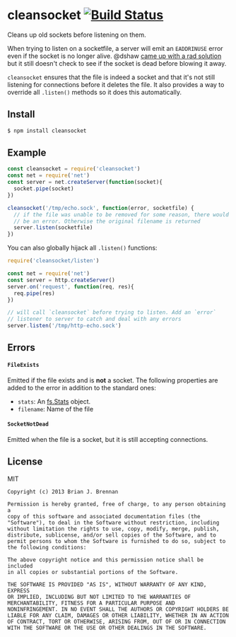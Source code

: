 # cleansocket [![Build Status](https://secure.travis-ci.org/brianloveswords/cleansocket.png?branch=master)](http://travis-ci.org/brianloveswords/cleansocket)

Cleans up old sockets before listening on them.

When trying to listen on a socketfile, a server will emit an `EADDRINUSE` error even if the socket is no longer alive. @dshaw [came up with a rad solution](https://gist.github.com/dshaw/9f93cdcd3a77b9142e51) but it still doesn't check to see if the socket is dead before blowing it away.

`cleansocket` ensures that the file is indeed a socket and that it's not still listening for connections before it deletes the file. It also provides a way to override all `.listen()` methods so it does this automatically.

## Install

```bash
$ npm install cleansocket
```
## Example

```js
const cleansocket = require('cleansocket')
const net = require('net')
const server = net.createServer(function(socket){
  socket.pipe(socket)
})

cleansocket('/tmp/echo.sock', function(error, socketfile) {
  // if the file was unable to be removed for some reason, there would
  // be an error. Otherwise the original filename is returned
  server.listen(socketfile)
})
```

You can also globally hijack all `.listen()` functions:

```js
require('cleansocket/listen')

const net = require('net')
const server = http.createServer()
server.on('request', function(req, res){
  req.pipe(res)
})

// will call `cleansocket` before trying to listen. Add an `error`
// listener to server to catch and deal with any errors
server.listen('/tmp/http-echo.sock')
```

## Errors


#### <code>FileExists</code>

Emitted if the file exists and is **not** a socket. The following properties are added to the error in addition to the standard ones:

* `stats`: An [fs.Stats](http://nodejs.org/api/fs.html#fs_class_fs_stats) object.
* `filename`: Name of the file

#### <code>SocketNotDead</code>

Emitted when the file is a socket, but it is still accepting connections.


## License

MIT

```
Copyright (c) 2013 Brian J. Brennan

Permission is hereby granted, free of charge, to any person obtaining a
copy of this software and associated documentation files (the
"Software"), to deal in the Software without restriction, including
without limitation the rights to use, copy, modify, merge, publish,
distribute, sublicense, and/or sell copies of the Software, and to
permit persons to whom the Software is furnished to do so, subject to
the following conditions:

The above copyright notice and this permission notice shall be included
in all copies or substantial portions of the Software.

THE SOFTWARE IS PROVIDED "AS IS", WITHOUT WARRANTY OF ANY KIND, EXPRESS
OR IMPLIED, INCLUDING BUT NOT LIMITED TO THE WARRANTIES OF
MERCHANTABILITY, FITNESS FOR A PARTICULAR PURPOSE AND
NONINFRINGEMENT. IN NO EVENT SHALL THE AUTHORS OR COPYRIGHT HOLDERS BE
LIABLE FOR ANY CLAIM, DAMAGES OR OTHER LIABILITY, WHETHER IN AN ACTION
OF CONTRACT, TORT OR OTHERWISE, ARISING FROM, OUT OF OR IN CONNECTION
WITH THE SOFTWARE OR THE USE OR OTHER DEALINGS IN THE SOFTWARE.
```